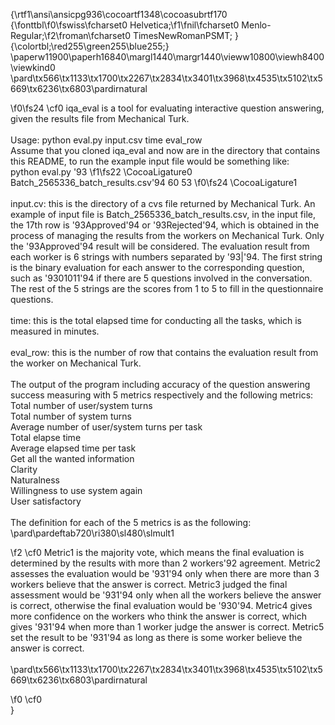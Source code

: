 {\rtf1\ansi\ansicpg936\cocoartf1348\cocoasubrtf170
{\fonttbl\f0\fswiss\fcharset0 Helvetica;\f1\fnil\fcharset0 Menlo-Regular;\f2\froman\fcharset0 TimesNewRomanPSMT;
}
{\colortbl;\red255\green255\blue255;}
\paperw11900\paperh16840\margl1440\margr1440\vieww10800\viewh8400\viewkind0
\pard\tx566\tx1133\tx1700\tx2267\tx2834\tx3401\tx3968\tx4535\tx5102\tx5669\tx6236\tx6803\pardirnatural

\f0\fs24 \cf0 iqa_eval is a tool for evaluating interactive question answering, given the results file from Mechanical Turk. \
\
Usage: python eval.py input.csv time eval_row\
Assume that you cloned iqa_eval and now are in the directory that contains this README, to run the example input file would be something like: \
python eval.py \'93
\f1\fs22 \CocoaLigature0 Batch_2565336_batch_results.csv\'94 60 53 
\f0\fs24 \CocoaLigature1 \
\
input.cv: this is the directory of a cvs file returned by Mechanical Turk. An example of input file is Batch_2565336_batch_results.csv, in the input file, the 17th row is \'93Approved\'94 or \'93Rejected\'94, which is obtained in the process of managing the results from the workers on Mechanical Turk. Only the \'93Approved\'94 result will be considered. The evaluation result from each worker is 6 strings with numbers separated by \'93|\'94. The first string is the binary evaluation for each answer to the corresponding question, such as \'9301011\'94 if there are 5 questions involved in the conversation. The rest of the 5 strings are the scores from 1 to 5 to fill in the questionnaire questions.\
\
time: this is the total elapsed time for conducting all the tasks, which is measured in minutes.\
\
eval_row: this is the number of row that contains the evaluation result from the worker on Mechanical Turk.\
\
The output of the program including accuracy of the question answering success measuring with 5 metrics respectively and the following metrics:\
Total number of user/system turns\
Total number of system turns\
Average number of user/system turns per task \
Total elapse time\
Average elapsed time per task\
Get all the wanted information\
Clarity\
Naturalness\
Willingness to use system again\
User satisfactory\
\
The definition for each of the 5 metrics is as the following:\
\pard\pardeftab720\ri380\sl480\slmult1

\f2 \cf0 Metric1 is the majority vote, which means the final evaluation is determined by the results with more than 2 workers\'92 agreement. Metric2 assesses the evaluation would be \'931\'94 only when there are more than 3 workers believe that the answer is correct. Metric3 judged the final assessment would be \'931\'94 only when all the workers believe the answer is correct, otherwise the final evaluation would be \'930\'94. Metric4 gives more confidence on the workers who think the answer is correct, which gives \'931\'94 when more than 1 worker judge the answer is correct. Metric5 set the result to be \'931\'94 as long as there is some worker believe the answer is correct.\
\
\pard\tx566\tx1133\tx1700\tx2267\tx2834\tx3401\tx3968\tx4535\tx5102\tx5669\tx6236\tx6803\pardirnatural

\f0 \cf0 \
}